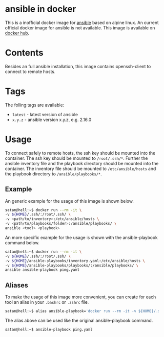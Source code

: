 # ansible in docker

This is a inofficial docker image for [ansible](https://github.com/ansible/ansible) based on alpine linux.
An current official docker image for ansible is not available.
This image is available on [docker hub](https://hub.docker.com/r/felixzimmermann/ansible).

# Contents

Besides an full ansible installation, this image contains openssh-client to connect to remote hosts.

# Tags

The folling tags are available:

-   `latest` - latest version of ansible
-   `x.y.z` - ansible version x.y.z, e.g. 2.16.0

# Usage

To connect safely to remote hosts, the ssh key should be mounted into the container. The ssh key should be mounted to `/root/.ssh/*`. Further the ansible inventory file and the playbook directory should be mounted into the container. The inventory file should be mounted to `/etc/ansible/hosts` and the playbook directory to `/ansible/playbooks/*`.

## Example

An generic example for the usage of this image is shown below.

```bash
satan@hell:~$ docker run --rm -it \
-v ${HOME}/.ssh/:/root/.ssh/ \
-v <path/to/inventory>:/etc/ansible/hosts \
-v <path/to/playbooks/folder>:/ansible/playbooks/ \
ansible <tool> <playbook>
```

An more specific example for the usage is shown with the ansible-playbook command below.

```bash
satan@hell:~$ docker run --rm -it \
-v ${HOME}/.ssh/:/root/.ssh/ \
-v ${HOME}/ansible-playbooks/inventory.yaml:/etc/ansible/hosts \
-v ${HOME}/ansible-playbooks/playbooks/:/ansible/playbooks/ \
ansible ansible-playbook ping.yaml
```

## Aliases

To make the usage of this image more convenient, you can create for each tool an alias in your `.bashrc` or `.zshrc` file.

```bash
satan@hell:~$ alias ansible-playbook='docker run --rm -it -v ${HOME}/.ssh/:/root/.ssh/ -v ${HOME}/ansible-playbooks/inventory.yaml:/etc/ansible/hosts -v ${HOME}/ansible-playbooks/playbooks/:/ansible/playbooks/ ansible ansible-playbook'
```

The alias above can be used like the original ansible-playbook command.

```bash
satan@hell:~$ ansible-playbook ping.yaml
```
